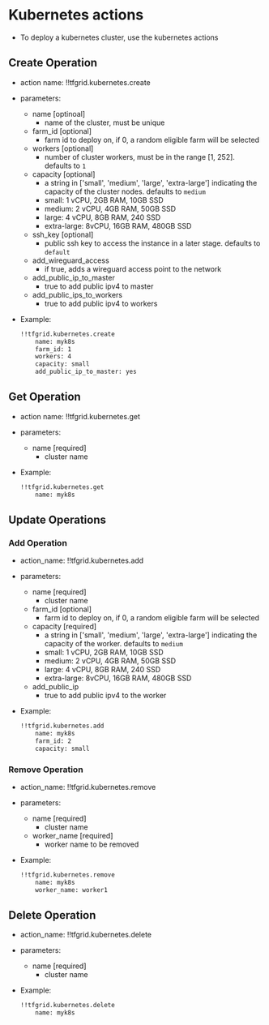 # Kubernetes actions

- To deploy a kubernetes cluster, use the kubernetes actions

## Create Operation

- action name: !!tfgrid.kubernetes.create
- parameters:
  - name [optinoal]
    - name of the cluster, must be unique
  - farm_id [optional]
    - farm id to deploy on, if 0, a random eligible farm will be selected
  - workers [optional]
    - number of cluster workers, must be in the range [1, 252]. defaults to `1`
  - capacity [optional]
    - a string in ['small', 'medium', 'large', 'extra-large'] indicating the capacity of the cluster nodes. defaults to `medium`
    - small: 1 vCPU, 2GB RAM, 10GB SSD
    - medium: 2 vCPU, 4GB RAM, 50GB SSD
    - large: 4 vCPU, 8GB RAM, 240 SSD
    - extra-large: 8vCPU, 16GB RAM, 480GB SSD
  - ssh_key [optional]
    - public ssh key to access the instance in a later stage. defaults to `default`
  - add_wireguard_access
    - if true, adds a wireguard access point to the network
  - add_public_ip_to_master
    - true to add public ipv4 to master
  - add_public_ips_to_workers
    - true to add public ipv4 to workers

- Example:
  
  ```md
  !!tfgrid.kubernetes.create
      name: myk8s
      farm_id: 1
      workers: 4
      capacity: small
      add_public_ip_to_master: yes
  ```

## Get Operation

- action name: !!tfgrid.kubernetes.get
- parameters:
  - name [required]
    - cluster name

- Example:
  
  ```md
  !!tfgrid.kubernetes.get
      name: myk8s
  ```

## Update Operations

### Add Operation

- action_name: !!tfgrid.kubernetes.add
- parameters:
  - name [required]
    - cluster name
  - farm_id [optional]
    - farm id to deploy on, if 0, a random eligible farm will be selected
  - capacity [required]
    - a string in ['small', 'medium', 'large', 'extra-large'] indicating the capacity of the worker. defaults to `medium`
    - small: 1 vCPU, 2GB RAM, 10GB SSD
    - medium: 2 vCPU, 4GB RAM, 50GB SSD
    - large: 4 vCPU, 8GB RAM, 240 SSD
    - extra-large: 8vCPU, 16GB RAM, 480GB SSD
  - add_public_ip
    - true to add public ipv4 to the worker

- Example:
  
  ```md
  !!tfgrid.kubernetes.add
      name: myk8s
      farm_id: 2
      capacity: small
  ```

### Remove Operation

- action_name: !!tfgrid.kubernetes.remove
- parameters:
  - name [required]
    - cluster name
  - worker_name [required]
    - worker name to be removed

- Example:
  
  ```md
  !!tfgrid.kubernetes.remove
      name: myk8s
      worker_name: worker1
  ```

## Delete Operation

- action_name: !!tfgrid.kubernetes.delete
- parameters:
  - name [required]
    - cluster name

- Example:
  
  ```md
  !!tfgrid.kubernetes.delete
      name: myk8s
  ```
